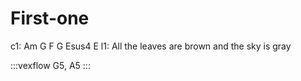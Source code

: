---
---

# First-one

c1:                    Am     G  F          G      Esus4  E
l1: All the leaves are brown        and the sky is gray


:::vexflow
G5, A5
:::
